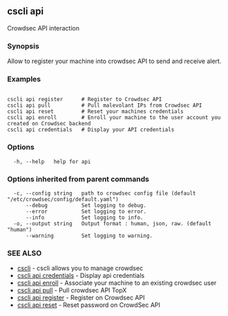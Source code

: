 ## cscli api

Crowdsec API interaction

### Synopsis


Allow to register your machine into crowdsec API to send and receive alert.
		

### Examples

```

cscli api register      # Register to Crowdsec API
cscli api pull          # Pull malevolant IPs from Crowdsec API
cscli api reset         # Reset your machines credentials
cscli api enroll        # Enroll your machine to the user account you created on Crowdsec backend
cscli api credentials   # Display your API credentials

```

### Options

```
  -h, --help   help for api
```

### Options inherited from parent commands

```
  -c, --config string   path to crowdsec config file (default "/etc/crowdsec/config/default.yaml")
      --debug           Set logging to debug.
      --error           Set logging to error.
      --info            Set logging to info.
  -o, --output string   Output format : human, json, raw. (default "human")
      --warning         Set logging to warning.
```

### SEE ALSO

* [cscli](cscli.md)	 - cscli allows you to manage crowdsec
* [cscli api credentials](cscli_api_credentials.md)	 - Display api credentials
* [cscli api enroll](cscli_api_enroll.md)	 - Associate your machine to an existing crowdsec user
* [cscli api pull](cscli_api_pull.md)	 - Pull crowdsec API TopX
* [cscli api register](cscli_api_register.md)	 - Register on Crowdsec API
* [cscli api reset](cscli_api_reset.md)	 - Reset password on CrowdSec API


